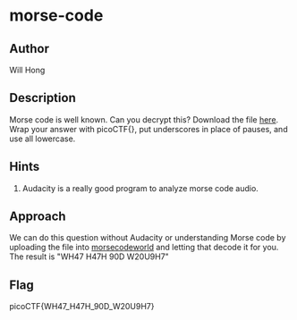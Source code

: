 # morse-code
## Author
Will Hong
## Description
Morse code is well known. Can you decrypt this? Download the file [here](./morse_chal.wav).  
Wrap your answer with picoCTF{}, put underscores in place of pauses, and use all lowercase.
## Hints
1. Audacity is a really good program to analyze morse code audio.
## Approach
We can do this question without Audacity or understanding Morse code by uploading the file into [morsecodeworld](https://morsecode.world/international/decoder/audio-decoder-adaptive.html) and letting that decode it for you. The result is "WH47 H47H 90D W20U9H7"
## Flag
picoCTF{WH47_H47H_90D_W20U9H7}